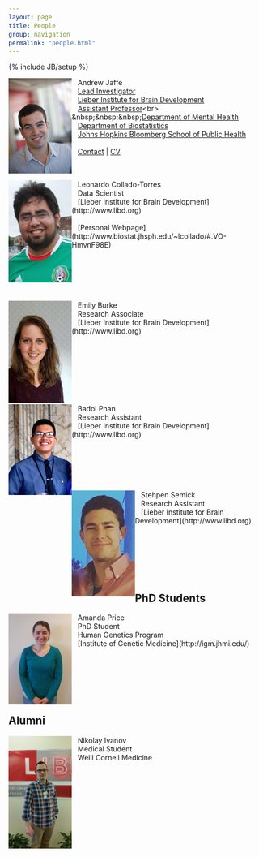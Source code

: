 ```yaml
---
layout: page
title: People
group: navigation
permalink: "people.html"
---
```

{% include JB/setup %}

<img src="media/people/Jaffe.jpg" alt="Andrew Jaffe" style="width: 125px;" align="left"/>

&nbsp;&nbsp;&nbsp;Andrew Jaffe<br>
&nbsp;&nbsp;&nbsp;[Lead Investigator](http://libd.org/contact/staff-directory/27-andrew-jaffe)<br>
&nbsp;&nbsp;&nbsp;[Lieber Institute for Brain Development](http://www.libd.org)<br>
&nbsp;&nbsp;&nbsp;[Assistant Professor](http://www.jhsph.edu/faculty/directory/profile/5291/Jaffe/Andrew%20E.)<br>
&nbsp;&nbsp;&nbsp;[Department of Mental Health](http://www.jhsph.edu/departments/mental-health/)<br>
&nbsp;&nbsp;&nbsp;[Department of Biostatistics](http://www.jhsph.edu/departments/biostatistics/)<br>
&nbsp;&nbsp;&nbsp;[Johns Hopkins Bloomberg School of Public Health](www.jhsph.edu)<br>
<br>
&nbsp;&nbsp;&nbsp;[Contact](index.html) | [CV](files/jaffe-cv.pdf)<br>
<br><br>

<img src="media/people/leonardo.png" alt="Leonardo Collado-Torres" style="width: 125px;" align="left"/>
&nbsp;&nbsp;&nbsp;Leonardo Collado-Torres<br>
&nbsp;&nbsp;&nbsp;Data Scientist<br>
&nbsp;&nbsp;&nbsp;[Lieber Institute for Brain Development](http://www.libd.org)<br>
<br>
&nbsp;&nbsp;&nbsp;[Personal Webpage](http://www.biostat.jhsph.edu/~lcollado/#.VO-HmvnF98E)<br>
<br><br><br><br><br><br>


<img src="media/people/emily.jpg" alt="Emily Burke" style="width: 125px;" align="left"/>
&nbsp;&nbsp;&nbsp;Emily Burke<br>
&nbsp;&nbsp;&nbsp;Research Associate<br>
&nbsp;&nbsp;&nbsp;[Lieber Institute for Brain Development](http://www.libd.org)<br>
<br><br><br><br><br><br><br><br>

<img src="media/people/badoi.jpg" alt="Badoi Phan" style="width: 125px;" align="left"/>
&nbsp;&nbsp;&nbsp;Badoi Phan<br>
&nbsp;&nbsp;&nbsp;Research Assistant<br>
&nbsp;&nbsp;&nbsp;[Lieber Institute for Brain Development](http://www.libd.org)<br>
<br><br><br><br><br><br>

<img src="media/people/steve.jpg" alt="Steve Semick" style="width: 125px;" align="left"/>
&nbsp;&nbsp;&nbsp;Stehpen Semick<br>
&nbsp;&nbsp;&nbsp;Research Assistant<br>
&nbsp;&nbsp;&nbsp;[Lieber Institute for Brain Development](http://www.libd.org)<br>
<br><br><br><br><br><br>

## PhD Students

<img src="media/people/amanda.jpg" alt="Amanda Price" style="width: 125px;" align="left"/>
&nbsp;&nbsp;&nbsp;Amanda Price<br>
&nbsp;&nbsp;&nbsp;PhD Student<br>
&nbsp;&nbsp;&nbsp;Human Genetics Program<br>
&nbsp;&nbsp;&nbsp;[Institute of Genetic Medicine](http://igm.jhmi.edu/)<br>
<br><br><br><br><br><br>

## Alumni

<img src="media/people/nikolay.jpg" alt="Nikolay Ivanov" style="width: 125px;" align="left"/>
&nbsp;&nbsp;&nbsp;Nikolay Ivanov<br>
&nbsp;&nbsp;&nbsp;Medical Student<br>
&nbsp;&nbsp;&nbsp;Weill Cornell Medicine<br>
<br><br><br><br><br><br><br><br><br><br>

